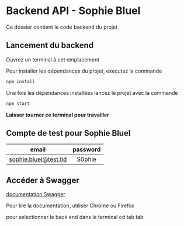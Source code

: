 # Backend API - Sophie Bluel

Ce dossier contient le code backend du projet

## Lancement du backend

Ouvrez un terminal à cet emplacement

Pour installer les dépendances du projet, executez la commande 
```bash 
npm install
```

Une fois les dépendances installées lancez le projet avec la commande 
```bash 
npm start
```

**Laisser tourner ce terminal pour travailler**

## Compte de test pour Sophie Bluel

|email|password|
| :---------------: | :---------------: |
|sophie.bluel@test.tld|S0phie|

## Accéder à Swagger

[documentation Swagger](http://localhost:5678/api-docs/)

Pour lire la documentation, utiliser Chrome ou Firefox

pour selectionner le back end dans le terminal 
cd tab tab  
